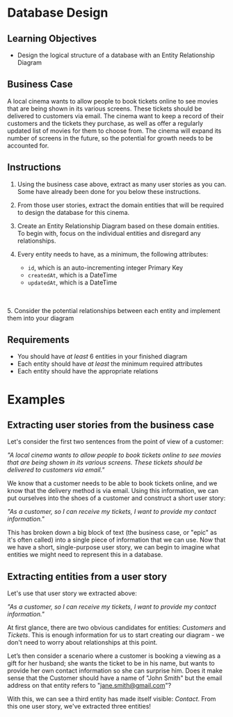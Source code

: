 # Database Design

## Learning Objectives
- Design the logical structure of a database with an Entity Relationship Diagram

## Business Case

A local cinema wants to allow people to book tickets online to see movies that are being shown in its various screens. These tickets should be delivered to customers via email. The cinema want to keep a record of their customers and the tickets they purchase, as well as offer a regularly updated list of movies for them to choose from. The cinema will expand its number of screens in the future, so the potential for growth needs to be accounted for.

## Instructions
1. Using the business case above, extract as many user stories as you can. Some have already been done for you below these instructions.

2. From those user stories, extract the domain entities that will be required to design the database for this cinema.

3. Create an Entity Relationship Diagram based on these domain entities. To begin with, focus on the individual entities and disregard any relationships.

4. Every entity needs to have, as a minimum, the following attributes:
    - `id`, which is an auto-incrementing integer Primary Key
    - `createdAt`, which is a DateTime
    - `updatedAt`, which is a DateTime
<br/>
<br/>
5. Consider the potential relationships between each entity and implement them into your diagram

## Requirements
- You should have *at least* 6 entities in your finished diagram
- Each entity should have *at least* the minimum required attributes
- Each entity should have the appropriate relations

# Examples

## Extracting user stories from the business case

Let's consider the first two sentences from the point of view of a customer:

*"A local cinema wants to allow people to book tickets online to see movies that are being shown in its various screens. These tickets should be delivered to customers via email."*

We know that a customer needs to be able to book tickets online, and we know that the delivery method is via email. Using this information, we can put ourselves into the shoes of a customer and construct a short user story:

*"As a customer, so I can receive my tickets, I want to provide my contact information."*

This has broken down a big block of text (the business case, or "epic" as it's often called) into a single piece of information that we can use. Now that we have a short, single-purpose user story, we can begin to imagine what entities we might need to represent this in a database.

## Extracting entities from a user story

Let's use that user story we extracted above:

*"As a customer, so I can receive my tickets, I want to provide my contact information."*

At first glance, there are two obvious candidates for entities: *Customers* and *Tickets*. This is enough information for us to start creating our diagram - we don't need to worry about relationships at this point.

Let’s then consider a scenario where a customer is booking a viewing as a gift for her husband; she wants the ticket to be in his name, but wants to provide her own contact information so she can surprise him. Does it make sense that the Customer should have a name of "John Smith" but the email address on that entity refers to "jane.smith@gmail.com"?

With this, we can see a third entity has made itself visible: *Contact*. From this one user story, we've extracted three entities!